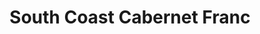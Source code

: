 ---
layout: wine
title: South Coast Cabernet Franc
permalink: wine/cabernet-franc/
winename: cabernet franc
varietal: cabernet franc
ava: south-coast
color: red
product-type: single
image_path: /images/wine/red/cab-franc.jpg
years:
  - year: 2011
    price: 32
  - year: 2012
    price: 32
  - year: 2013
    price: 32
---
